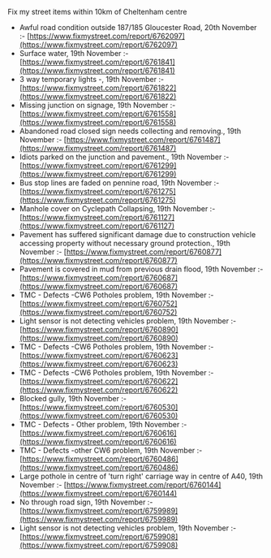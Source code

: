 Fix my street items within 10km of Cheltenham centre

<!-- fix_marker starts -->

- Awful road condition outside 187/185 Gloucester Road, 20th November :- [https://www.fixmystreet.com/report/6762097](https://www.fixmystreet.com/report/6762097)
- Surface water, 19th November :- [https://www.fixmystreet.com/report/6761841](https://www.fixmystreet.com/report/6761841)
- 3 way temporary lights -, 19th November :- [https://www.fixmystreet.com/report/6761822](https://www.fixmystreet.com/report/6761822)
- Missing junction on signage, 19th November :- [https://www.fixmystreet.com/report/6761558](https://www.fixmystreet.com/report/6761558)
- Abandoned road closed sign needs collecting and removing., 19th November :- [https://www.fixmystreet.com/report/6761487](https://www.fixmystreet.com/report/6761487)
- Idiots parked on the junction and pavement., 19th November :- [https://www.fixmystreet.com/report/6761299](https://www.fixmystreet.com/report/6761299)
- Bus stop lines are faded on pennine road, 19th November :- [https://www.fixmystreet.com/report/6761275](https://www.fixmystreet.com/report/6761275)
- Manhole cover on Cyclepath Collapsing, 19th November :- [https://www.fixmystreet.com/report/6761127](https://www.fixmystreet.com/report/6761127)
- Pavement has suffered significant damage due to construction vehicle accessing property without necessary ground protection., 19th November :- [https://www.fixmystreet.com/report/6760877](https://www.fixmystreet.com/report/6760877)
- Pavement is covered in mud from previous drain flood, 19th November :- [https://www.fixmystreet.com/report/6760687](https://www.fixmystreet.com/report/6760687)
- TMC - Defects -CW6 Potholes  problem, 19th November :- [https://www.fixmystreet.com/report/6760752](https://www.fixmystreet.com/report/6760752)
- Light sensor is not detecting vehicles problem, 19th November :- [https://www.fixmystreet.com/report/6760890](https://www.fixmystreet.com/report/6760890)
- TMC - Defects -CW6 Potholes  problem, 19th November :- [https://www.fixmystreet.com/report/6760623](https://www.fixmystreet.com/report/6760623)
- TMC - Defects -CW6 Potholes  problem, 19th November :- [https://www.fixmystreet.com/report/6760622](https://www.fixmystreet.com/report/6760622)
- Blocked gully, 19th November :- [https://www.fixmystreet.com/report/6760530](https://www.fixmystreet.com/report/6760530)
- TMC - Defects - Other problem, 19th November :- [https://www.fixmystreet.com/report/6760616](https://www.fixmystreet.com/report/6760616)
- TMC - Defects -other CW6 problem, 19th November :- [https://www.fixmystreet.com/report/6760486](https://www.fixmystreet.com/report/6760486)
- Large pothole in centre of 'turn right' carriage way in centre of A40, 19th November :- [https://www.fixmystreet.com/report/6760144](https://www.fixmystreet.com/report/6760144)
- No through road sign, 19th November :- [https://www.fixmystreet.com/report/6759989](https://www.fixmystreet.com/report/6759989)
- Light sensor is not detecting vehicles problem, 19th November :- [https://www.fixmystreet.com/report/6759908](https://www.fixmystreet.com/report/6759908)

<!-- fix_marker ends -->